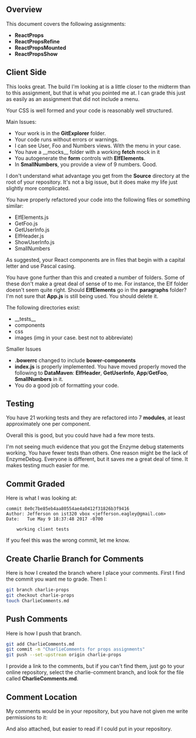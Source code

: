 ## Overview

This document covers the following assignments:

- **ReactProps**
- **ReactPropsRefine**
- **ReactPropsMounted**
- **ReactPropsShow**

## Client Side

This looks great. The build I'm looking at is a little closer to the midterm than to this assignment, but that is what you pointed me at. I can grade this just as easily as an assignment that did not include a menu.

Your CSS is well formed and your code is reasonably well structured.

Main Issues:

- Your work is in the **GitExplorer** folder.
- Your code runs without errors or warnings.
- I can see User, Foo and Numbers views. With the menu in your case.
- You have a \_\_mocks\_\_ folder with a working **fetch** mock in it
- You autogenerate the **form** controls with **ElfElements**.
- In **SmallNumbers**, you provide a view of 9 numbers. Good.

I don't understand what advantage you get from the **Source** directory at the root of your repository. It's not a big issue, but it does make my life just slightly more complicated. 

You have properly refactored your code into the following files or something similar:

- ElfElements.js
- GetFoo.js
- GetUserInfo.js
- ElfHeader.js
- ShowUserInfo.js
- SmallNumbers

As suggested, your React components are in files that begin with a capital letter and use Pascal casing.

You have gone further than this and created a number of folders. Some of these don't make a great deal of sense of to me. For instance, the Elf folder doesn't seem quite right. Should **ElfElements** go in the **paragraphs** folder? I'm not sure that **App.js** is still being used. You should delete it.

The following directories exist:

- \_\_tests\_\_
- components
- css
- images (img in your case. best not to abbreviate)

Smaller Issues

- **.bowerrc** changed to include **bower-components**
- **index.js** is properly implemented. You have moved properly moved the following to **DataMaven**: **ElfHeader**, **GetUserInfo**, **App**/**GetFoo**, **SmallNumbers** in it.
- You do a good job of formatting your code.

## Testing

You have 21 working tests and they are refactored into 7 **modules**, at least approximately one per component.

Overall this is good, but you could have had a few more tests.

I'm not seeing much evidence that you got the Enzyme debug statements working. You have fewer tests than others. One reason might be the lack of EnzymeDebug. Everyone is different, but it saves me a great deal of time. It makes testing much easier for me.

## Commit Graded

Here is what I was looking at:

```
commit 8e0c7be85eb4aa80554ae4a0412f31826b3f9416
Author: Jefferson on ist320 vbox <jefferson.eagley@gmail.com>
Date:   Tue May 9 18:37:48 2017 -0700

    working client tests
```

If you feel this was the wrong commit, let me know.

## Create Charlie Branch for Comments

Here is how I created the branch where I place your comments. First I find the commit you want me to grade. Then I:


```bash
git branch charlie-props
git checkout charlie-props
touch CharlieComments.md
```

## Push Comments

Here is how I push that branch.


```bash
git add CharlieComments.md
git commit -m "CharlieComments for props assignments"
git push --set-upstream origin charlie-props
```

I provide a link to the comments, but if you can't find them, just go to your online repository, select the charlie-comment branch, and look for the file called **CharlieComments.md**.

## Comment Location

My comments would be in your repository, but you have not given me write permissions to it:



And also attached, but easier to read if I could put in your repository.

